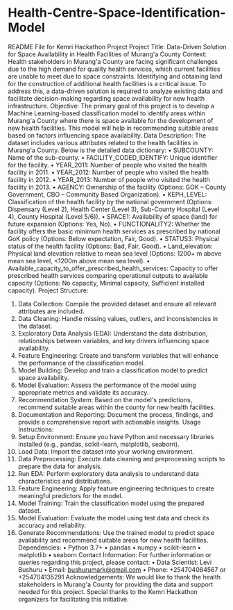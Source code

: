 # Health-Centre-Space-Identification-Model
README File for Kemri Hackathon Project
Project Title:
Data-Driven Solution for Space Availability in Health Facilities of Murang'a County
Context:
Health stakeholders in Murang'a County are facing significant challenges due to the high demand for quality health services, which current facilities are unable to meet due to space constraints. Identifying and obtaining land for the construction of additional health facilities is a critical issue. To address this, a data-driven solution is required to analyze existing data and facilitate decision-making regarding space availability for new health infrastructure.
Objective:
The primary goal of this project is to develop a Machine Learning-based classification model to identify areas within Murang'a County where there is space available for the development of new health facilities. This model will help in recommending suitable areas based on factors influencing space availability.
Data Description:
The dataset includes various attributes related to the health facilities in Murang'a County. Below is the detailed data dictionary:
•	SUBCOUNTY: Name of the sub-county.
•	FACILITY_CODED_IDENTIFY: Unique identifier for the facility.
•	YEAR_2011: Number of people who visited the health facility in 2011.
•	YEAR_2012: Number of people who visited the health facility in 2012.
•	YEAR_2013: Number of people who visited the health facility in 2013.
•	AGENCY: Ownership of the facility (Options: GOK – County Government, CBO – Community Based Organization).
•	KEPH_LEVEL: Classification of the health facility by the national government (Options: Dispensary (Level 2), Health Center (Level 3), Sub-County Hospital (Level 4), County Hospital (Level 5/6)).
•	SPACE1: Availability of space (land) for future expansion (Options: Yes, No).
•	FUNCTIONALITY2: Whether the facility offers the basic minimum health services as prescribed by national GoK policy (Options: Below expectation, Fair, Good).
•	STATUS3: Physical status of the health facility (Options: Bad, Fair, Good).
•	Land_elevation: Physical land elevation relative to mean sea level (Options: 1200+ m above mean sea level, <1200m above mean sea level).
•	Available_capacity_to_offer_prescribed_health_services: Capacity to offer prescribed health services comparing operational outputs to available capacity (Options: No capacity, Minimal capacity, Sufficient installed capacity).
Project Structure:
1.	Data Collection: Compile the provided dataset and ensure all relevant attributes are included.
2.	Data Cleaning: Handle missing values, outliers, and inconsistencies in the dataset.
3.	Exploratory Data Analysis (EDA): Understand the data distribution, relationships between variables, and key drivers influencing space availability.
4.	Feature Engineering: Create and transform variables that will enhance the performance of the classification model.
5.	Model Building: Develop and train a classification model to predict space availability.
6.	Model Evaluation: Assess the performance of the model using appropriate metrics and validate its accuracy.
7.	Recommendation System: Based on the model's predictions, recommend suitable areas within the county for new health facilities.
8.	Documentation and Reporting: Document the process, findings, and provide a comprehensive report with actionable insights.
Usage Instructions:
1.	Setup Environment: Ensure you have Python and necessary libraries installed (e.g., pandas, scikit-learn, matplotlib, seaborn).
2.	Load Data: Import the dataset into your working environment.
3.	Data Preprocessing: Execute data cleaning and preprocessing scripts to prepare the data for analysis.
4.	Run EDA: Perform exploratory data analysis to understand data characteristics and distributions.
5.	Feature Engineering: Apply feature engineering techniques to create meaningful predictors for the model.
6.	Model Training: Train the classification model using the prepared dataset.
7.	Model Evaluation: Evaluate the model using test data and check its accuracy and reliability.
8.	Generate Recommendations: Use the trained model to predict space availability and recommend suitable areas for new health facilities.
Dependencies:
•	Python 3.7+
•	pandas
•	numpy
•	scikit-learn
•	matplotlib
•	seaborn
Contact Information:
For further information or queries regarding this project, please contact:
•	Data Scientist: Levi Bushuru
•	Email: bushurumark@gmail.com
•	Phone: +254704084567 or +254704135291
Acknowledgements:
We would like to thank the health stakeholders in Murang'a County for providing the data and support needed for this project. Special thanks to the Kemri Hackathon organizers for facilitating this initiative.


